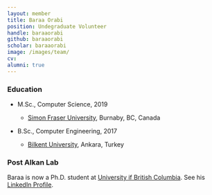 ```yaml
---
layout: member
title: Baraa Orabi
position: Undegraduate Volunteer
handle: baraaorabi
github: baraaorabi
scholar: baraaorabi
image: /images/team/
cv: 
alumni: true
---
```


### Education

- M.Sc., Computer Science, 2019
  - [Simon Fraser University](http://www.cs.sfu.ca), Burnaby, BC, Canada

- B.Sc., Computer Engineering, 2017  
  - [Bilkent University](http://www.cs.bilkent.edu.tr/), Ankara, Turkey

### Post Alkan Lab

Baraa is now a Ph.D. student at [University if British Columbia](http://cs.ubc.ca/). See his [LinkedIn Profile](https://www.linkedin.com/in/baraaorabi/).
